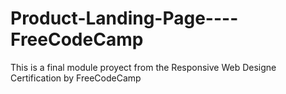 # Product-Landing-Page----FreeCodeCamp
This is a final module proyect from the Responsive Web Designe Certification by FreeCodeCamp
